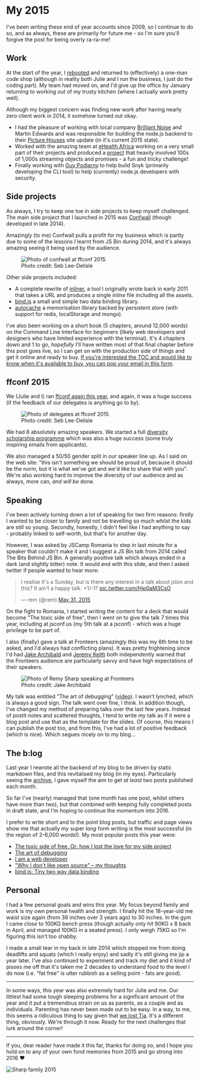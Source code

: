 # My 2015

I've been writing these end of year accounts since 2009, so I continue to do so, and as always, these are primarily for future me - so I'm sure you'll forgive the post for being overly ra-ra-me!

<!--more-->

## Work

At the start of the year, I [rebooted](/2015/01/05/reboot) and returned to (effectively) a one-man code shop (although in reality both Julie and I run the business, I just do the coding part). My team had moved on, and I'd give up the office by January returning to working out of my trusty kitchen (where I actually work pretty well).

Although my biggest concern was finding new work after having nearly zero client work in 2014, it somehow turned out okay.

- I had the pleasure of working with local company [Brilliant Noise](http://brilliantnoise.com/) and Martin Edwards and was responsible for building the node.js backend to their [Picture Houses](https://www.picturehouses.com/) site update (in it's current 2015 state).
- Worked with the amazing team at [eHealth Africa](http://www.ehealthafrica.org/) working on a very small part of their projects and produced a [project](https://github.com/eHealthAfrica/universal-exporter/) that heavily involved 100s of 1,000s streaming objects and promises - a fun and tricky challenge!
- Finally working with [Guy Podjarny](https://twitter.com/guypod) to help build Snyk (primarily developing the CLI tool) to help (currently) node.js developers with security.

## Side projects

As always, I try to keep one toe in side projects to keep myself challenged. The main side project that I launched in 2015 was [Confwall](https://confwall.com) (though developed in late 2014).

Amazingly (to me) Confwall pulls a profit for my business which is partly due to some of the lessons I learnt from JS Bin during 2014, and it's always amazing seeing it being used by the audience.

<figure>
  <img src="/images/ffconf-2015-confwall.jpg" alt="Photo of confwall at ffconf 2015">
  <figcaption>Photo credit: Seb Lee-Delisle</figcaption>
</figure>

Other side projects included:

- A complete rewrite of [inliner](https://github.com/remy/inliner), a tool I originally wrote back in early 2011 that takes a URL and produces a single *inline* file including all the assets.
- [bind.js](https://github.com/remy/bind.js) a small and simple two data binding library.
- [autocache](https://github.com/remy/autocache) a memorisation library backed by persistent store (with support for redis, localStorage and mongo).

I've also been working on a short book (5 chapters, around 12,000 words) on the Command Line Interface for beginners (likely web developers and designers who have limited experience with the terminal). It's 4 chapters down and 1 to go, *hopefully* I'll have written most of that final chapter before this post goes live, so I can get on with the production side of things and get it online and ready to buy. [If you're interested the TOC and would like to know when it's available to buy, you can pop your email in this form](https://docs.google.com/forms/d/1WLLxMr5MF3U3I8FWF9MmXTreBh4hDaORZZhhRVLB87Y/viewform).

## ffconf 2015

We (Julie and I) ran [ffconf again this year](http://2015.ffconf.org/), and again, it was a huge success (if the feedback of our delegates is anything go to by).

<figure>
  <img src="/images/ffconf-2015.jpg" alt="Photo of delegates at ffconf 2015">
  <figcaption>Photo credit: Seb Lee-Delisle</figcaption>
</figure>

We had 8 absolutely amazing speakers. We started a full [diversity scholarship programme](https://remysharp.com/2015/08/28/diversity-scholarships) which was also a huge success (some truly inspiring emails from applicants).

We also managed a 50/50 gender split in our speaker line up. As I said on the web site: "this isn't something we should be proud of, because it should be the norm, but it is what we've got and we'd like to share that with you". We're also working hard to improve the diversity of our audience and as always, more can, *and will be* done.

## Speaking

I've been actively turning down a lot of speaking for two firm reasons: firstly I wanted to be closer to family and not be travelling so much whilst the kids are still so young. Secondly, honestly, I didn't feel like I had anything to say - probably linked to self-worth, but that's for another day.

However, I was asked by JSCamp Romania to step in last minute for a speaker that couldn't make it and I suggest a JS Bin talk from 2014 called The Bits Behind JS Bin. A generally positive talk which always ended in a dark (and slightly bitter) note. It would end with this slide, and then I asked twitter if people wanted to hear more:

<blockquote class="twitter-tweet" lang="en"><p lang="en" dir="ltr">I realise it&#39;s a Sunday, but is there any interest in a talk about jsbin and this? It ain&#39;t a happy talk. +1/-1? <a href="http://t.co/Hjp0aM3CsO">pic.twitter.com/Hjp0aM3CsO</a></p>&mdash; rem (@rem) <a href="https://twitter.com/rem/status/605036102488072192">May 31, 2015</a></blockquote>
<script async src="https://platform.twitter.com/widgets.js" charset="utf-8"></script>

On the fight to Romania, I started writing the content for a deck that would become "The toxic side of free", then I went on to give the talk 7 times this year, including at jsconf.us (my 5th talk at a jsconf) - which was a huge privilege to be part of.

I also (finally) gave a talk at Fronteers (amazingly this was my 6th time to be asked, and I'd always had conflicting plans). It was pretty frightening since I'd had [Jake Archibald](https://jakearchibald.com/) and [Jeremy Keith](https://adactio.com) both independently warned that the Fronteers audience are particularly savvy and have high expectations of their speakers.

<figure>
  <img src="/images/jakes-fronteers-pic.jpg" alt="Photo of Remy Sharp speaking at Fronteers">
  <figcaption>Photo credit: Jake Archibald</figcaption>
</figure>

My talk was entitled "The art of debugging" ([video](https://vimeo.com/145242226)). I wasn't lynched, which is always a good sign. The talk went over fine, I think. In addition though, I've changed my method of preparing talks over the last few years. Instead of postit notes and scattered thoughts, I tend to write my talk as if it were a blog post and use that as the template for the slides. Of course, this means I can publish the post too, and from this, I've had a lot of positive feedback (which is nice). Which segues nicely on to my blog...

## The b:log

Last year I rewrote all the backend of my blog to be driven by static markdown files, and this revitalised my blog (in my eyes). Particularly seeing the [archive](/archive), I gave myself the aim to get *at least* two posts published each month.

So far I've (nearly) managed that (one month has one post, whilst others have more than two), but that combined with keeping fully completed posts in draft state, and I'm hoping to continue the momentum into 2016.

I prefer to write short and to the point blog posts, but traffic and page views show me that actually my super *long* form writing is the most successful (in the region of 2-6,000 words!). My most popular posts this year were:

- [The toxic side of free. Or: how I lost the love for my side project](/jsbin-toxic-part-1)
- [The art of debugging](/the-art-of-debugging)
- [I am a web developer](/i-am-a-web-developer)
- ["Why I don't like open source" – my thoughts](/dont-like-open-source)
- [bind.js: Tiny two way data binding](/bind)

## Personal

I had a few personal goals and wins this year. My focus beyond family and work is my own personal health and strength. I finally hit the 18-year-old me waist size again (from 38 inches over 3 years ago) to 30 inches. In the gym I came *close* to 100KG bench press (though actually only hit 90KG x 8 back in April, and managed 100KG in a seated press). I only weigh 75KG so I'm figuring this isn't too shabby.

I made a small tear in my back in late 2014 which stopped me from doing deadlifts and squats (which I really enjoy) and sadly it's still giving me jip a year later. I've also continued to experiment and track my diet and it kind of pisses me off that it's taken me 2 decades to understand food to the level I do now (i.e. "fat free" is utter rubbish as a selling point - fats are *good*).

---

In some ways, this year was also extremely hard for Julie and me. Our littlest had some tough sleeping problems for a significant amount of the year and it put a tremendous strain on us as parents, as a couple and as individuals. Parenting has never been made out to be easy. In a way, to me, this seems a ridiculous thing to say given that [we lost Tia](/2015/08/17/five). It's a different thing, obviously. We're through it now. Ready for the next challenges that lurk around the corner!

---

If you, dear reader have made it this far, thanks for doing so, and I hope you hold on to any of your own fond memories from 2015 and go strong into 2016 ❤

![Sharp family 2015](/images/family-2015.jpg)